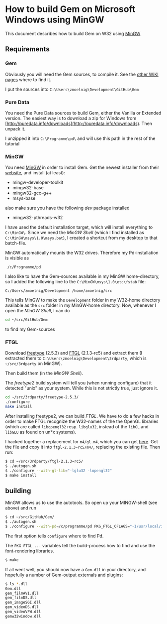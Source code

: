 How to build Gem on Microsoft Windows using MinGW
=================================================


This document describes how to build Gem on W32 using [MinGW](http://www.mingw.org)


## Requirements

### Gem

Obviously you will need the Gem sources, to compile it.
See the [other WIKI pages](How-to-build-Gem-on-Microsoft-Windows) where to find it.

I put the sources into `C:\Users\zmoelnig\Development\GitHub\Gem`

### Pure Data

You need the Pure Data sources to build Gem, either the Vanilla or Extended version.
The easiest way is to download a zip for Windows from [http://puredata.info/downloads](http://puredata.info/downloads).
Then unpack it.

I unzipped it into `C:\Programme\pd\` and will use this path in the rest of the tutorial


### MinGW

You need [MinGW](http://www.mingw.org) in order to install Gem.
Get the newest installer from their [website](http://www.mingw.org/wiki/Getting_Started),
and install (at least):

 - mingw-developer-toolkit
 - mingw32-base
 - mingw32-gcc-g++
 - msys-base

also make sure you have the following *dev* package installed

  - mingw32-pthreads-w32

I have used the default installation target, which will install everything to `C:\MinGW\`.
Since we need the *MinGW Shell* (which I find installed as `C:\MinGW\msys\1.0\msys.bat`),
I created a shortcut from my desktop to that batch-file.

MinGW automatically mounts the W32 drives. Therefore my Pd-installation is visible as

     /c/Programme/pd

I also like to have the Gem-sources available in my MinGW home-directory, so I added the
following line to the `C:\MinGW\msys\1.0\etc\fstab` file:

    C:/Users/zmoelnig/Development /home/zmoelnig/src

This tells MinGW to make the `Development` folder in my W32-home directory available
as the  `src` folder in my MinGW-home directory.
Now, whenever I open the *MinGW Shell*, I can do

~~~bash
cd ~/src/GitHub/Gem
~~~
to find my Gem-sources

### FTGL

Download [freetype](http://sourceforge.net/projects/freetype/) (2.5.3) and [FTGL](http://sourceforge.net/projects/ftgl) (2.1.3-rc5) and extract them (I extracted them to `C:\Users\zmoelnig\Development\3rdparty`, which is `~/src/3rdparty` on MinGW).

Then build them (in the *MinGW Shell*).

The *freetype2* build system will tell you (when running configure) that it detected "unix" as your system.
While this is not strictly true, just ignore it.

~~~bash
cd ~/src/3rdparty/freetype-2.5.3/
./configure
make install
~~~

After installing freetype2, we can build *FTGL*. 
We have to do a few hacks in order to make FTGL recognize the W32-names of the the OpenGL libraries (which are called `libopengl32` resp. `libglu32`, instead of the `libGL` and `libGLU` as found on un*x systems).

I hacked together a replacement for `m4/gl.m4`, which you can get [here](https://gist.github.com/umlaeute/044e2b501cd41198ecad). Get the file and copy it into `ftgl-2.1.3~rc5/m4/`, replacing the existing file.
Then run:

~~~bash
$ cd ~/src/3rdparty/ftgl-2.1.3~rc5/
$ ./autogen.sh
$ ./configure --with-gl-lib="-lglu32 -lopengl32"
$ make install
~~~

## building

MinGW allows us to use the autotools.
So open up your MINGW-shell (see above) and run

~~~bash
$ cd ~/src/GitHub/Gem/
$ ./autogen.sh
$ ./configure --with-pd=/c/programme/pd PKG_FTGL_CFLAGS="-I/usr/local/include $(freetype-config --cflags)" PKG_FTGL_LIBS="-L/usr/local/lib -lftgl"
~~~

The first option tells `configure` where to find Pd.

The `PKG_FTGL_...` variables tell the build-process how to find and use the font-rendering libraries.

~~~bash
$ make
~~~

If all went well, you should now have a `Gem.dll` in your directory, and hopefully a number of Gem-output externals and plugins:

~~~bash
$ ls *.dll
Gem.dll
gem_filmAVI.dll
gem_filmDS.dll
gem_imageSGI.dll
gem_videoDS.dll
gem_videoVFW.dll
gemw32window.dll
~~~
